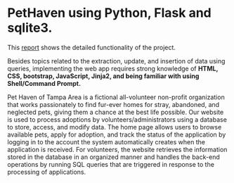 # PetHaven using Python, Flask and sqlite3.
This [report](PetHaven.Report.pdf) shows the detailed functionality of the project.

Besides topics related to the extraction, update, and insertion of data using queries, implementing the web app requires strong knowledge of <b>HTML, CSS, bootstrap, JavaScript, Jinja2, and being familiar with using Shell/Command Prompt.</b> 


Pet Haven of Tampa Area is a fictional all-volunteer non-profit organization that works passionately to find fur-ever homes for stray, abandoned, and neglected pets, giving them a chance at the best life possible.
Our website is used to process adoptions by volunteers/administrators using a database to store, access, and modify data.  The home page allows users to browse available pets, apply for adoption, and track the status of the application by logging in to the account the system automatically creates when the application is received. For volunteers, the website retrieves the information stored in the database in an organized manner and handles the back-end operations by running SQL queries that are triggered in response to the processing of applications.
